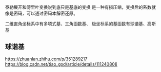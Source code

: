 
泰勒展开和傅里叶变换说到底只是基底的变换
是一种有损压缩，变换后的系数就像是密码，可以通过密码本解密还原。

二维直角坐标系中有多项式基、三角函数基、
极坐标系的基函数有球谐基、高斯基

## 球谐基
https://zhuanlan.zhihu.com/p/351289217
https://blog.csdn.net/tiao_god/article/details/111240808